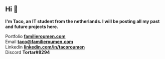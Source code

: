 ## Hi 👋
**I'm Taco, an IT student from the netherlands. I will be posting all my past and future projects here.**  

Portfolio **[familieroumen.com](https://familieroumen.com)**  
Email **[taco@familieroumen.com](mailto:taco@familieroumen.com)**  
Linkedin **[linkedin.com/in/tacoroumen](https://linkedin.com/in/tacoroumen)**  
Discord **Tortar#8294**
